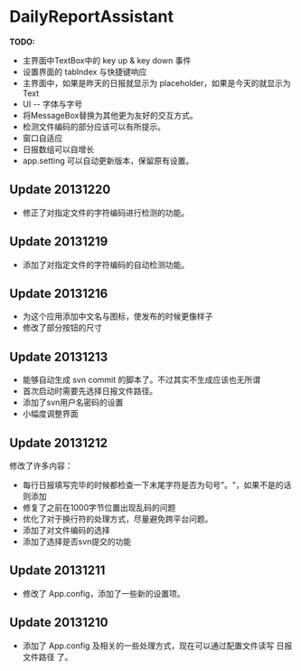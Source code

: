 DailyReportAssistant
====================

**TODO:**

-	主界面中TextBox中的 key up & key down 事件
-	设置界面的 tabIndex 与快捷键响应
-	主界面中，如果是昨天的日报就显示为 placeholder，如果是今天的就显示为 Text
-	UI -- 字体与字号
-	将MessageBox替换为其他更为友好的交互方式。
-	检测文件编码的部分应该可以有所提示。
-	窗口自适应
-	日报数组可以自增长
-	app.setting 可以自动更新版本，保留原有设置。

Update 20131220
---------------
-	修正了对指定文件的字符编码进行检测的功能。

Update 20131219
---------------
-	添加了对指定文件的字符编码的自动检测功能。

Update 20131216
---------------
-	为这个应用添加中文名与图标，使发布的时候更像样子
-	修改了部分按钮的尺寸

Update 20131213
--------------
-	能够自动生成 svn commit 的脚本了。不过其实不生成应该也无所谓
-	首次启动时需要先选择日报文件路径。
-	添加了svn用户名密码的设置
-	小幅度调整界面

Update 20131212
--------------
修改了许多内容：  
-	每行日报填写完毕的时候都检查一下末尾字符是否为句号"。"，如果不是的话则添加
-	修复了之前在1000字节位置出现乱码的问题
-	优化了对于换行符的处理方式，尽量避免跨平台问题。
-	添加了对文件编码的选择
-	添加了选择是否svn提交的功能

Update 20131211
---------------
-	修改了 App.config，添加了一些新的设置项。

Update 20131210
----------------

-	添加了 App.config 及相关的一些处理方式，现在可以通过配置文件读写 日报文件路径 了。
